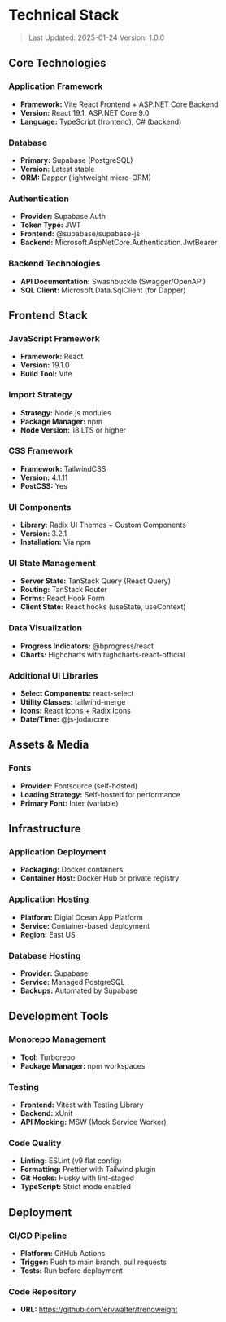 # Technical Stack

> Last Updated: 2025-01-24
> Version: 1.0.0

## Core Technologies

### Application Framework
- **Framework:** Vite React Frontend + ASP.NET Core Backend
- **Version:** React 19.1, ASP.NET Core 9.0
- **Language:** TypeScript (frontend), C# (backend)

### Database
- **Primary:** Supabase (PostgreSQL)
- **Version:** Latest stable
- **ORM:** Dapper (lightweight micro-ORM)

### Authentication
- **Provider:** Supabase Auth
- **Token Type:** JWT
- **Frontend:** @supabase/supabase-js
- **Backend:** Microsoft.AspNetCore.Authentication.JwtBearer

### Backend Technologies
- **API Documentation:** Swashbuckle (Swagger/OpenAPI)
- **SQL Client:** Microsoft.Data.SqlClient (for Dapper)

## Frontend Stack

### JavaScript Framework
- **Framework:** React
- **Version:** 19.1.0
- **Build Tool:** Vite

### Import Strategy
- **Strategy:** Node.js modules
- **Package Manager:** npm
- **Node Version:** 18 LTS or higher

### CSS Framework
- **Framework:** TailwindCSS
- **Version:** 4.1.11
- **PostCSS:** Yes

### UI Components
- **Library:** Radix UI Themes + Custom Components
- **Version:** 3.2.1
- **Installation:** Via npm

### UI State Management
- **Server State:** TanStack Query (React Query)
- **Routing:** TanStack Router
- **Forms:** React Hook Form
- **Client State:** React hooks (useState, useContext)

### Data Visualization
- **Progress Indicators:** @bprogress/react
- **Charts:** Highcharts with highcharts-react-official

### Additional UI Libraries
- **Select Components:** react-select
- **Utility Classes:** tailwind-merge
- **Icons:** React Icons + Radix Icons
- **Date/Time:** @js-joda/core

## Assets & Media

### Fonts
- **Provider:** Fontsource (self-hosted)
- **Loading Strategy:** Self-hosted for performance
- **Primary Font:** Inter (variable)

## Infrastructure

### Application Deployment
- **Packaging:** Docker containers
- **Container Host:** Docker Hub or private registry

### Application Hosting
- **Platform:** Digial Ocean App Platform
- **Service:** Container-based deployment
- **Region:** East US

### Database Hosting
- **Provider:** Supabase
- **Service:** Managed PostgreSQL
- **Backups:** Automated by Supabase

## Development Tools

### Monorepo Management
- **Tool:** Turborepo
- **Package Manager:** npm workspaces

### Testing
- **Frontend:** Vitest with Testing Library
- **Backend:** xUnit
- **API Mocking:** MSW (Mock Service Worker)

### Code Quality
- **Linting:** ESLint (v9 flat config)
- **Formatting:** Prettier with Tailwind plugin
- **Git Hooks:** Husky with lint-staged
- **TypeScript:** Strict mode enabled

## Deployment

### CI/CD Pipeline
- **Platform:** GitHub Actions
- **Trigger:** Push to main branch, pull requests
- **Tests:** Run before deployment

### Code Repository
- **URL:** https://github.com/ervwalter/trendweight